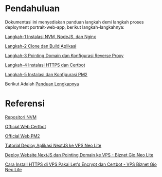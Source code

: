 # Pendahuluan

Dokumentasi ini menyediakan panduan langkah demi langkah proses deployment portrait-web-app, berikut langkah-langkahnya:

[Langkah-1 Instalasi NVM, NodeJS, dan Nginx](https://github.com/PortraitDeveloper/portrait-webapp-deployment/blob/main/langkah1-instalasi-nvm-nodejs-nginx.md)

[Langkah-2 Clone dan Build Aplikasi](https://github.com/PortraitDeveloper/portrait-webapp-deployment/blob/main/langkah2-clone-dan-build-aplikasi.md)

[Langkah-3 Pointing Domain dan Konfigurasi Reverse Proxy](https://github.com/PortraitDeveloper/portrait-webapp-deployment/blob/main/langkah3-pointing-domain-dan-konfigurasi-reverse-proxy.md)

[Langkah-4 Instalasi HTTPS dan Certbot](https://github.com/PortraitDeveloper/portrait-webapp-deployment/blob/main/langkah4-instalasi-https-dan-certbot.md)

[Langkah-5 Instalasi dan Konfigurasi PM2](https://github.com/PortraitDeveloper/portrait-webapp-deployment/blob/main/langkah5-instalasi-dan-konfigurasi-pm2.md)

Berikut Adalah [Panduan Lengkapnya](https://github.com/PortraitDeveloper/portrait-webapp-deployment/blob/main/full-guide.md)

# Referensi

[Repositori NVM](https://github.com/nvm-sh/nvm?tab=readme-ov-file)

[Official Web Certbot](https://certbot.eff.org/instructions?ws=nginx&os=ubuntufocal&tab=standard)

[Official Web PM2](https://pm2.keymetrics.io/)

[Tutorial Deploy Aplikasi NextJS ke VPS Neo Lite](https://youtu.be/CnS0hTcY-5k?si=5LYt02ILX-1fR4gS)

[Deploy Website NextJS dan Pointing Domain ke VPS - Biznet Gio Neo Lite](https://youtu.be/beeAdVNNPZg?si=-BYZ9vA_1yPjgSgY)

[Cara Install HTTPS di VPS Pakai Let's Encrypt dan Certbot - VPS Biznet Gio Neo Lite](https://youtu.be/Q0jlf7d_j6I?si=JYxD4Slv-7GZZf3j)
